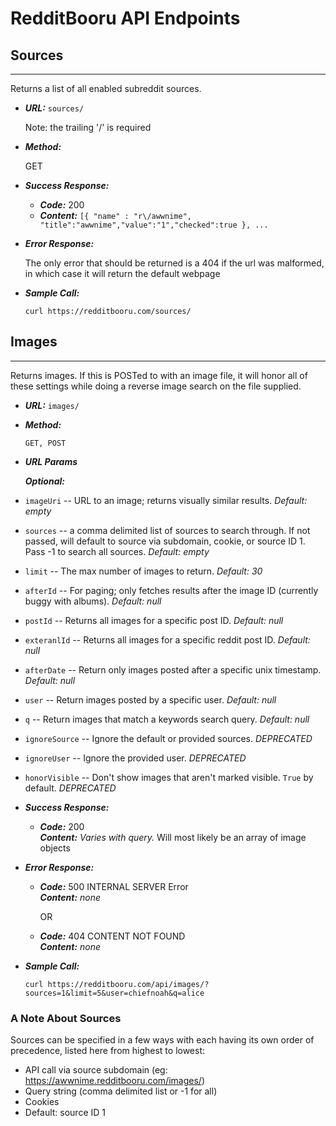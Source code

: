 # RedditBooru API Endpoints

## Sources
----
  Returns a list of all enabled subreddit sources.

* ***URL:*** `sources/`

  Note: the trailing '/' is required

* ***Method:***

  GET

* ***Success Response:***

  * ***Code:*** 200 <br />
  *  ***Content:*** `[{ "name" : "r\/awwnime", "title":"awwnime","value":"1","checked":true }, ...`

* ***Error Response:***

  The only error that should be returned is a 404 if the url was malformed, in which case it will return the default webpage

* ***Sample Call:***

  `curl https://redditbooru.com/sources/`




## Images
----
  Returns images. If this is POSTed to with an image file, it will honor all of these settings while doing a reverse image search on the file supplied.

* ***URL:*** `images/`

* ***Method:***

  `GET, POST`

*  ***URL Params***

   ***Optional:***


 *  `imageUri` -- URL to an image; returns visually similar results. _Default: empty_

 *  `sources` -- a comma delimited list of sources to search through. If not passed, will default to source via subdomain, cookie, or source ID 1. Pass -1 to search all sources. _Default: empty_

 *  `limit` -- The max number of images to return. _Default: 30_

 *  `afterId` -- For paging; only fetches results after the image ID (currently buggy with albums). _Default: null_

 *  `postId` -- Returns all images for a specific post ID. _Default: null_

 *  `exteranlId` -- Returns all images for a specific reddit post ID. _Default: null_

 *  `afterDate` -- Return only images posted after a specific unix timestamp. _Default: null_

 *  `user` -- Return images posted by a specific user. _Default: null_

 *  `q` -- Return images that match a keywords search query. _Default: null_

 *  `ignoreSource` -- Ignore the default or provided sources. *DEPRECATED*

 *  `ignoreUser` -- Ignore the provided user. *DEPRECATED*

 *  `honorVisible` -- Don't show images that aren't marked visible. `True` by default. *DEPRECATED*

* ***Success Response:***

  * ***Code:*** 200 <br />
    ***Content:*** _Varies with query._ Will most likely be an array of image objects

* ***Error Response:***

  * ***Code:*** 500 INTERNAL SERVER Error <br />
    ***Content:*** _none_

    OR

  * ***Code:*** 404 CONTENT NOT FOUND <br />
    ***Content:*** _none_

* ***Sample Call:***

  `curl https://redditbooru.com/api/images/?sources=1&limit=5&user=chiefnoah&q=alice`

### A Note About Sources
Sources can be specified in a few ways with each having its own order of precedence, listed here from highest to lowest:
- API call via source subdomain (eg: https://awwnime.redditbooru.com/images/)
- Query string (comma delimited list or -1 for all)
- Cookies
- Default: source ID 1